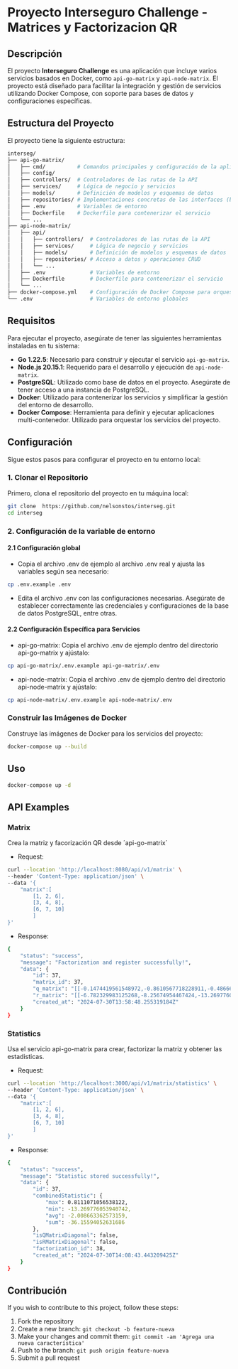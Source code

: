 # Proyecto Interseguro Challenge - Matrices y Factorizacion QR

## Descripción

El proyecto **Interseguro Challenge** es una aplicación que incluye varios servicios basados en Docker, como `api-go-matrix` y `api-node-matrix`. El proyecto está diseñado para facilitar la integración y gestión de servicios utilizando Docker Compose, con soporte para bases de datos y configuraciones específicas.

## Estructura del Proyecto

El proyecto tiene la siguiente estructura:
```sh
interseg/
├── api-go-matrix/
│   ├── cmd/          # Comandos principales y configuración de la aplicación
│   ├── config/
│   ├── controllers/  # Controladores de las rutas de la API
│   ├── services/     # Lógica de negocio y servicios
│   ├── models/       # Definición de modelos y esquemas de datos
│   ├── repositories/ # Implementaciones concretas de las interfaces (bases de datos, APIs)
│   ├── .env          # Variables de entorno
│   ├── Dockerfile    # Dockerfile para contenerizar el servicio
│   └── ...
├── api-node-matrix/
│   ├── api/
│   │   ├── controllers/  # Controladores de las rutas de la API
│   │   ├── services/     # Lógica de negocio y servicios
│   │   ├── models/       # Definición de modelos y esquemas de datos
│   │   ├── repositories/ # Acceso a datos y operaciones CRUD
│   │   └── ...
│   ├── .env              # Variables de entorno
│   ├── Dockerfile        # Dockerfile para contenerizar el servicio
│   └── ...
├── docker-compose.yml    # Configuración de Docker Compose para orquestar los servicios
└── .env                  # Variables de entorno globales

```

## Requisitos

Para ejecutar el proyecto, asegúrate de tener las siguientes herramientas instaladas en tu sistema:

- **Go 1.22.5**: Necesario para construir y ejecutar el servicio `api-go-matrix`.
- **Node.js 20.15.1**: Requerido para el desarrollo y ejecución de `api-node-matrix`.
- **PostgreSQL**: Utilizado como base de datos en el proyecto. Asegúrate de tener acceso a una instancia de PostgreSQL.
- **Docker**: Utilizado para contenerizar los servicios y simplificar la gestión del entorno de desarrollo.
- **Docker Compose**: Herramienta para definir y ejecutar aplicaciones multi-contenedor. Utilizado para orquestar los servicios del proyecto.


## Configuración

Sigue estos pasos para configurar el proyecto en tu entorno local:

### 1. Clonar el Repositorio

Primero, clona el repositorio del proyecto en tu máquina local:

```sh
git clone  https://github.com/nelsonstos/interseg.git
cd interseg
```

### 2. Configuración de la variable de entorno
#### 2.1 Configuración global
- Copia el archivo .env de ejemplo al archivo .env real y ajusta las variables según sea necesario:
```sh
cp .env.example .env
```
- Edita el archivo .env con las configuraciones necesarias. Asegúrate de establecer correctamente las credenciales y configuraciones de la base de datos PostgreSQL, entre otras.
#### 2.2 Configuración Específica para Servicios
- api-go-matrix:
Copia el archivo .env de ejemplo dentro del directorio api-go-matrix y ajústalo:
```sh
cp api-go-matrix/.env.example api-go-matrix/.env
```
- api-node-matrix:
Copia el archivo .env de ejemplo dentro del directorio api-node-matrix y ajústalo:
```sh
cp api-node-matrix/.env.example api-node-matrix/.env
```
###  Construir las Imágenes de Docker
Construye las imágenes de Docker para los servicios del proyecto:
```sh
docker-compose up --build
```

## Uso
```sh
docker-compose up -d
```

## API Examples
### Matrix
Crea la matriz y facorización QR desde ´api-go-matrix´
- Request:
```sh
curl --location 'http://localhost:8080/api/v1/matrix' \
--header 'Content-Type: application/json' \
--data '{
    "matrix":[
        [1, 2, 6], 
        [3, 4, 8],
        [6, 7, 10]
        ]
}'
```
- Response:
```sh
{
    "status": "success",
    "message": "Factorization and register successfully!",
    "data": {
        "id": 37,
        "matrix_id": 37,
        "q_matrix": "[[-0.1474419561548972,-0.8610567718228911,-0.4866642633922886],[-0.44232586846469135,-0.38269189858795266,0.8111071056538122],[-0.8846517369293827,0.3348554112644583,-0.3244428422615245]]",
        "r_matrix": "[[-6.782329983125268,-8.25674954467424,-13.269776053940742],[0,-0.9088932591463842,-4.879321706996383],[0,0,0.32444284226151954]]",
        "created_at": "2024-07-30T13:58:48.255319184Z"
    }
}
```
### Statistics
Usa el servicio api-go-matrix para crear, factorizar la matriz y obtener las estadisticas.
- Request:
```sh
curl --location 'http://localhost:3000/api/v1/matrix/statistics' \
--header 'Content-Type: application/json' \
--data '{
    "matrix":[
        [1, 2, 6], 
        [3, 4, 8],
        [6, 7, 10]
        ]
}'
```
- Response:
```sh
{
    "status": "success",
    "message": "Statistic stored successfully!",
    "data": {
        "id": 37,
        "combinedStatistic": {
            "max": 0.8111071056538122,
            "min": -13.269776053940742,
            "avg": -2.008663362573159,
            "sum": -36.15594052631686
        },
        "isQMatrixDiagonal": false,
        "isRMatrixDiagonal": false,
        "factorization_id": 38,
        "created_at": "2024-07-30T14:08:43.443209425Z"
    }
}
```

## Contribución
If you wish to contribute to this project, follow these steps:
1. Fork the repository
2. Create a new branch: `git checkout -b feature-nueva`
3. Make your changes and commit them: `git commit -am 'Agrega una nueva característica'`
4. Push to the branch: `git push origin feature-nueva`
5. Submit a pull request

